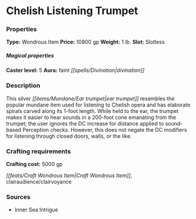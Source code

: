 ﻿---
Title: "Chelish Listening Trumpet"
Type: "Wondrous Item"
Price: "10800 gp"
Weight: "1 lb."
Slot: "Slotless"
Caster level: "5"
Aura: "faint divination"
Description: |
  "This silver ear trumpet resembles the popular mundane item used for listening to Chelish opera and has elaborate spirals carved along its 1-foot length. While held to the ear, the trumpet makes it easier to hear sounds in a 200-foot cone emanating from the trumpet; the user ignores the DC increase for distance applied to sound-based Perception checks. However, this does not negate the DC modifiers for listening through closed doors, walls, or the like."
Crafting cost: "5000 gp"
Sources: "['Inner Sea Intrigue']"
---

# Chelish Listening Trumpet

### Properties

**Type:** Wondrous Item **Price:** 10800 gp **Weight:** 1 lb. **Slot:** Slotless

##### Magical properties

**Caster level:** 5 **Aura:** faint _[[spells/Divination|divination]]_

### Description

This silver _[[items/Mundane/Ear trumpet|ear trumpet]]_ resembles the popular mundane item used for listening to Chelish opera and has elaborate spirals carved along its 1-foot length. While held to the ear, the trumpet makes it easier to hear sounds in a 200-foot cone emanating from the trumpet; the user ignores the DC increase for distance applied to sound-based Perception checks. However, this does not negate the DC modifiers for listening through closed doors, walls, or the like.

### Crafting requirements

**Crafting cost:** 5000 gp

_[[feats/Craft Wondrous Item|Craft Wondrous Item]]_, clairaudience/clairvoyance

### Sources

* Inner Sea Intrigue